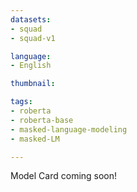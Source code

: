 ```yaml
---
datasets:
- squad
- squad-v1

language: 
- English

thumbnail: 

tags:
- roberta
- roberta-base
- masked-language-modeling 
- masked-LM

---
```


Model Card coming soon!
